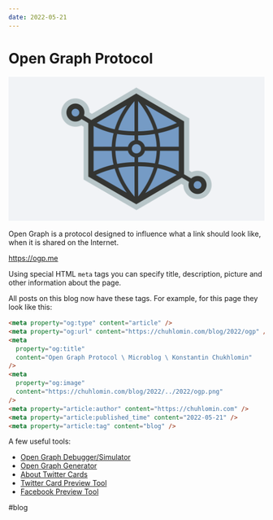 ```yaml
---
date: 2022-05-21
---
```


# Open Graph Protocol

![Open Graph Protocol](../2022/ogp.png)

Open Graph is a protocol designed to influence what a link should look like,
when it is shared on the Internet.

https://ogp.me

Using special HTML `meta` tags you can specify title, description, picture
and other information about the page.

All posts on this blog now have these tags. For example, for this page they
look like this:

```html
<meta property="og:type" content="article" />
<meta property="og:url" content="https://chuhlomin.com/blog/2022/ogp" />
<meta
  property="og:title"
  content="Open Graph Protocol \ Microblog \ Konstantin Chukhlomin"
/>
<meta
  property="og:image"
  content="https://chuhlomin.com/blog/2022/../2022/ogp.png"
/>
<meta property="article:author" content="https://chuhlomin.com" />
<meta property="article:published_time" content="2022-05-21" />
<meta property="article:tag" content="blog" />
```

A few useful tools:

- [Open Graph Debugger/Simulator](https://en.rakko.tools/tools/9/)
- [Open Graph Generator](https://webcode.tools/generators/open-graph)
- [About Twitter Cards](https://developer.twitter.com/en/docs/twitter-for-websites/cards/overview/abouts-cards)
- [Twitter Card Preview Tool](https://www.bannerbear.com/tools/twitter-card-preview-tool/)
- [Facebook Preview Tool](https://www.bannerbear.com/tools/facebook-open-graph-preview-tool/)

#blog
